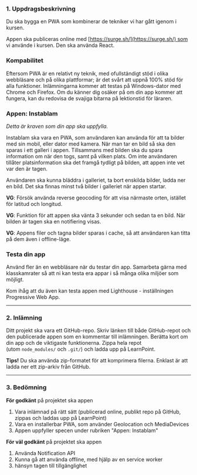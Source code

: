 ### **1. Uppdragsbeskrivning**

Du ska bygga en PWA som kombinerar de tekniker vi har gått igenom i kursen.

Appen ska publiceras online med [https://surge.sh/](https://surge.sh/) som vi använde i kursen. Den ska använda React.

### **Kompabilitet**

Eftersom PWA är en relativt ny teknik, med ofullständigt stöd i olika webbläsare och på olika plattformar; är det svårt att uppnå 100% stöd för alla funktioner. Inlämningarna kommer att testas på Windows-dator med Chrome och Firefox. Om du känner dig osäker på om din app kommer att fungera, kan du redovisa de svajiga bitarna på lektionstid för läraren.

### **Appen: Instablam**

_Detta är kraven som din app ska uppfylla._

Instablam ska vara en PWA, som användaren kan använda för att ta bilder med sin mobil, eller dator med kamera. När man tar en bild så ska den sparas i ett galleri i appen. Tillsammans med bilden ska du spara information om när den togs, samt på vilken plats. Om inte användaren tillåter platsinformation ska det framgå tydligt på bilden, att appen inte vet var den är tagen.

Användaren ska kunna bläddra i galleriet, ta bort enskilda bilder, ladda ner en bild. Det ska finnas minst två bilder i galleriet när appen startar.

**VG**: Försök använda reverse geocoding för att visa närmaste orten, istället för latitud och longitud.

**VG**: Funktion för att appen ska vänta 3 sekunder och  sedan ta en bild. När bilden är tagen ska en notifiering visas.

**VG**: Appens filer och tagna bilder sparas i cache, så att användaren kan titta på dem även i offline-läge.

### **Testa din app**

Använd fler än en webbläsare när du testar din app. Samarbeta gärna med klasskamrater så att ni kan testa era appar i så många olika miljöer som möjligt.

Kom ihåg att du även kan testa appen med Lighthouse - inställningen Progressive Web App.

---

### **2. Inlämning**

Ditt projekt ska vara ett GitHub-repo. Skriv länken till både GitHub-repot och den publicerade appen som en kommentar till inlämningen. Berätta kort om din app och de viktigaste funktionerna. Zippa hela repot (utom `node_modules/` och `.git/`) och ladda upp på LearnPoint.

**Tips!** Du ska använda zip-formatet för att komprimera filerna. Enklast är att ladda ner ett zip-arkiv från GitHub.

---

### **3. Bedömning**

**För godkänt** på projektet ska appen

1. Vara inlämnad på rätt sätt (publicerad online, publikt repo på GitHub, zippas och laddas upp på LearnPoint)
2. Vara en installerbar PWA, som använder Geolocation och MediaDevices
3. Appen uppfyller specen under rubriken "Appen: Instablam"

**För väl godkänt** på projektet ska appen

1. Använda Notification API
2. Kunna gå att använda offline, med hjälp av en service worker
3. hänsyn tagen till tillgänglighet
